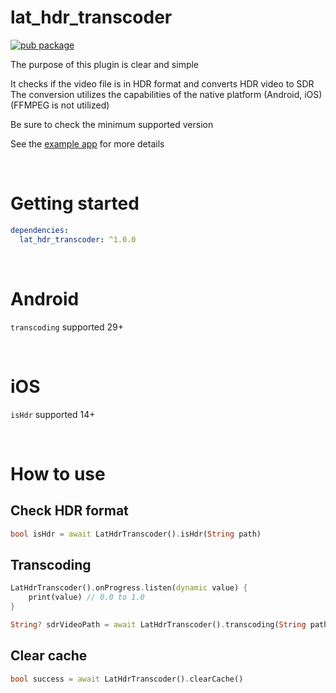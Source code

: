 # lat_hdr_transcoder


[![pub package](https://img.shields.io/pub/v/lat_hdr_transcoder.svg)](https://pub.dartlang.org/packages/lat_hdr_transcoder)


The purpose of this plugin is clear and simple

It checks if the video file is in HDR format and converts HDR video to SDR<br/>
The conversion utilizes the capabilities of the native platform (Android, iOS)<br/>
(FFMPEG is not utilized)

Be sure to check the minimum supported version

See the [example app](https://github.com/ClaudeChey/lat_hdr_transcoder/blob/main/example/lib/main.dart) for more details

<br/>

# Getting started

```yaml
dependencies:
  lat_hdr_transcoder: ^1.0.0
```
<br/>

# Android

```transcoding``` supported 29+

<br/>


# iOS

```isHdr``` supported 14+

<br/>


# How to use

## Check HDR format
```dart
bool isHdr = await LatHdrTranscoder().isHdr(String path)
```

## Transcoding
```dart
LatHdrTranscoder().onProgress.listen(dynamic value) {
    print(value) // 0.0 to 1.0
}

String? sdrVideoPath = await LatHdrTranscoder().transcoding(String path)
```

## Clear cache
```dart
bool success = await LatHdrTranscoder().clearCache()
```

